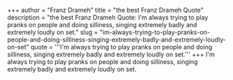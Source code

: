 +++
author = "Franz Drameh"
title = "the best Franz Drameh Quote"
description = "the best Franz Drameh Quote: I'm always trying to play pranks on people and doing silliness, singing extremely badly and extremely loudly on set."
slug = "im-always-trying-to-play-pranks-on-people-and-doing-silliness-singing-extremely-badly-and-extremely-loudly-on-set"
quote = '''I'm always trying to play pranks on people and doing silliness, singing extremely badly and extremely loudly on set.'''
+++
I'm always trying to play pranks on people and doing silliness, singing extremely badly and extremely loudly on set.

